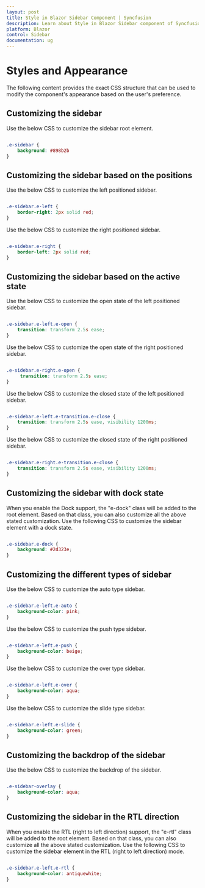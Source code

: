 ```yaml
---
layout: post
title: Style in Blazor Sidebar Component | Syncfusion 
description: Learn about Style in Blazor Sidebar component of Syncfusion, and more details.
platform: Blazor
control: Sidebar
documentation: ug
---
```


# Styles and Appearance

The following content provides the exact CSS structure that can be used to modify the component's appearance based on the user's preference.

## Customizing the sidebar

Use the below CSS to customize the sidebar root element.

```css

.e-sidebar {
    background: #898b2b
}

```

## Customizing the sidebar based on the positions

Use the below CSS to customize the left positioned sidebar.

```css

.e-sidebar.e-left {
    border-right: 2px solid red;
}

```

Use the below CSS to customize the right positioned sidebar.

```css

.e-sidebar.e-right {
    border-left: 2px solid red;
}

```

## Customizing the sidebar based on the active state

Use the below CSS to customize the open state of the left positioned sidebar.

```css

.e-sidebar.e-left.e-open {
    transition: transform 2.5s ease;
}

```

Use the below CSS to customize the open state of the right positioned sidebar.

```css

.e-sidebar.e-right.e-open {
     transition: transform 2.5s ease;
}

```

Use the below CSS to customize the closed state of the left positioned sidebar.

```css

.e-sidebar.e-left.e-transition.e-close {
    transition: transform 2.5s ease, visibility 1200ms;
}

```

Use the below CSS to customize the closed state of the right positioned sidebar.

```css

.e-sidebar.e-right.e-transition.e-close {
    transition: transform 2.5s ease, visibility 1200ms;
}

```

## Customizing the sidebar with dock state

When you enable the Dock support, the "e-dock" class will be added to the root element. Based on that class, you can also customize all the above stated customization. Use the following CSS to customize the sidebar element with a dock state.

```css

.e-sidebar.e-dock {
    background: #2d323e;
}

```

## Customizing the different types of sidebar

Use the below CSS to customize the auto type sidebar.

```css

.e-sidebar.e-left.e-auto {
    background-color: pink;
}

```

Use the below CSS to customize the push type sidebar.

```css

.e-sidebar.e-left.e-push {
    background-color: beige;
}

```

Use the below CSS to customize the over type sidebar.

```css

.e-sidebar.e-left.e-over {
    background-color: aqua;
}

```

Use the below CSS to customize the slide type sidebar.

```css

.e-sidebar.e-left.e-slide {
    background-color: green;
}

```

## Customizing the backdrop of the sidebar

Use the below CSS to customize the backdrop of the sidebar.

```css

.e-sidebar-overlay {
    background-color: aqua;
}

```

## Customizing the sidebar in the RTL direction

When you enable the RTL (right to left direction) support, the "e-rtl" class will be added to the root element. Based on that class, you can also customize all the above stated customization. Use the following CSS to customize the sidebar element in the RTL (right to left direction) mode.

```css

.e-sidebar.e-left.e-rtl {
    background-color: antiquewhite;
}

```